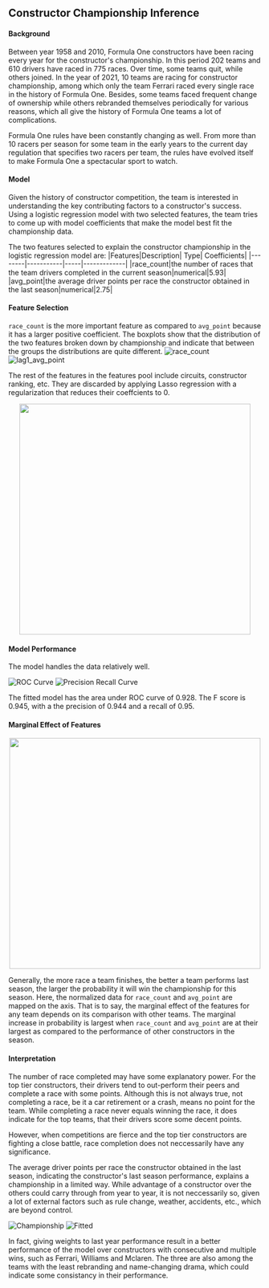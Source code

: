 ## Constructor Championship Inference

#### Background
Between year 1958 and 2010, Formula One constructors have been racing every year for the constructor's championship. In this period 202 teams and 610 drivers have raced in 775 races. Over time, some teams quit, while others joined. In the year of 2021, 10 teams are racing for constructor championship, among which only the team Ferrari raced every single race in the history of Formula One. Besides, some teams faced frequent change of ownership while others rebranded themselves periodically for various reasons, which all give the history of Formula One teams a lot of complications. 

Formula One rules have been constantly changing as well. From more than 10 racers per season for some team in the early years to the current day regulation that specifies two racers per team, the rules have evolved itself to make Formula One a spectacular sport to watch.  

#### Model
Given the history of constructor competition, the team is interested in understanding the key contributing factors to a constructor's success. Using a logistic regression model with two selected features, the team tries to come up with model coefficients that make the model best fit the championship data. 

The two features selected to explain the constructor championship in the logistic regression model are:
|Features|Description| Type| Coefficients|
|--------|-----------|-----|-------------|
|race_count|the number of races that the team drivers completed in the current season|numerical|5.93|
|avg_point|the average driver points per race the constructor obtained in the last season|numerical|2.75|

#### Feature Selection
`race_count` is the more important feature as compared to `avg_point` because it has a larger positive coefficient. The boxplots show that the distribution of the two features broken down by championship and indicate that between the groups the distributions are quite different. 
![race_count](https://github.com/QMSS-GR5069-Spring2021/group-project-group_3_let-s_go_hamilton/blob/main/reports/figures/racecount_by_championship.png)
![lag1_avg_point](https://github.com/QMSS-GR5069-Spring2021/group-project-group_3_let-s_go_hamilton/blob/main/reports/figures/lag1driverpoint_by_championship.png)

The rest of the features in the features pool include circuits, constructor ranking, etc. They are discarded by applying Lasso regression with a regularization that reduces their coeffcients to 0. 

<p align="center">
  <img width="460" height="460" src="https://github.com/QMSS-GR5069-Spring2021/group-project-group_3_let-s_go_hamilton/blob/main/reports/figures/distribution_normalizedfeature.png">
</p>

#### Model Performance
The model handles the data relatively well. 

![ROC Curve](https://github.com/QMSS-GR5069-Spring2021/group-project-group_3_let-s_go_hamilton/blob/main/reports/figures/ROC-Curve.png)
![Precision Recall Curve](https://github.com/QMSS-GR5069-Spring2021/group-project-group_3_let-s_go_hamilton/blob/main/reports/figures/Precision-Recall.png)

The fitted model has the area under ROC curve of 0.928. The F score is 0.945, with a the precision of 0.944 and a recall of 0.95. 

#### Marginal Effect of Features
<p align="center">
  <img width="500" height="460" src="https://github.com/QMSS-GR5069-Spring2021/group-project-group_3_let-s_go_hamilton/blob/main/reports/figures/marginaleffect_3dsurface.png">
</p>

Generally, the more race a team finishes, the better a team performs last season, the larger the probability it will win the championship for this season. Here, the normalized data for `race_count` and `avg_point` are mapped on the axis. That is to say, the marginal effect of the features for any team depends on its comparison with other teams. The marginal increase in probability is largest when `race_count` and `avg_point` are at their largest as compared to the performance of other constructors in the season. 

#### Interpretation
The number of race completed may have some explanatory power. For the top tier constructors, their drivers tend to out-perform their peers and complete a race with some points. Although this is not always true, not completing a race, be it a car retirement or a crash, means no point for the team. While completing a race never equals winning the race, it does indicate for the top teams, that their drivers score some decent points. 

However, when competitions are fierce and the top tier constructors are fighting a close battle, race completion does not neccessarily have any significance.

The average driver points per race the constructor obtained in the last season, indicating the constructor's last season performance, explains a championship in a limited way. While advantage of a constructor over the others could carry through from year to year, it is not neccessarily so, given a lot of external factors such as rule change, weather, accidents, etc., which are beyond control. 

![Championship](https://github.com/QMSS-GR5069-Spring2021/group-project-group_3_let-s_go_hamilton/blob/main/reports/figures/Championship_fitted.png)
![Fitted](https://github.com/QMSS-GR5069-Spring2021/group-project-group_3_let-s_go_hamilton/blob/main/reports/figures/Fit_by_Championship.png)

In fact, giving weights to last year performance result in a better performance of the model over constructors with consecutive and multiple wins, such as Ferrari, Williams and Mclaren. The three are also among the teams with the least rebranding and name-changing drama, which could indicate some consistancy in their performance. 
